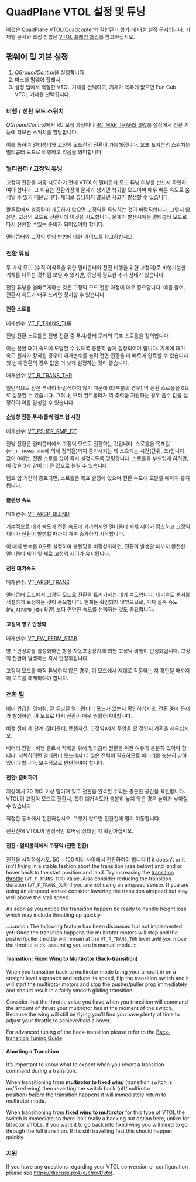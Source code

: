 # QuadPlane VTOL 설정 및 튜닝

이것은 QuadPlane VTOL(Quadcopter와 결합된 비행기)에 대한 설정 문서입니다. 기체별 문서와 조립 방법은 [VTOL 프레임 조립](../frames_vtol/README.md)를 참고하십시오.

## 펌웨어 및 기본 설정

1. *QGroundControl*을 실행합니다
2. 마스터 펌웨어 플래시
3. 설정 탭에서 적절한 VTOL 기체를 선택하고, 기체가 목록에 없으면 Fun Cub VTOL 기체를 선택합니다.

### 비행 / 전환 모드 스위치 

*QGroundControl*에서 RC 보정 과정이나 [RC_MAP_TRANS_SW](../advanced_config/parameter_reference.md#RC_MAP_TRANS_SW)를 설정에서 전환 기능에 리모컨 스위치를 할당합니다.

이를 통하여 멀티콥터와 고정익 모드간의 전환이 가능해집니다. 오프 포지션의 스위치는 멀티콥터 모드로 비행하고 있음을 의미합니다.

### 멀티콥터 / 고정익 튜닝

고정익 전환을 처음 시도하기 전에 VTOL이 멀티콥터 모드 튜닝 여부를 반드시 확인하여야 합니다. 그 이유는 전환과정에 문제가 생기면 복귀할 모드이며 매우 빠른 속도로 움직일 수 있기 때문입니다. 제대로 튜닝되지 않으면 사고가 발생할 수 있습니다.

활주로에서 총중량이 과도하지 않으면 고정익을 튜닝하는 것이 바람직합니다. 그렇지 않은면, 고정익 모드로 전환시에 이것을 시도합니다. 문제가 발생시에는 멀티콥터 모드로 다시 전환할 수있는 준비가 되어있어야 합니다.

멀티콥터와 고정익 튜닝 방법에 대한 가이드를 참고하십시오.

### 전환 튜닝

두 가지 모드 (수직 이착륙을 위한 멀티콥터와 전진 비행을 위한 고정익)로 비행기능한 기체를 다루는 것처럼 보일 수 있지만, 튜닝이 필요한 추가 상태가 있습니다.

전환 튜닝을 올바르게하는 것은 고정익 모드 전환 과정에 매우 중요합니다. 예를 들어, 전환시 속도가 너무 느리면 정지할 수 있습니다.

<span id="transition_throttle"></span>

#### 전환 스로틀

매개변수: [VT_F_TRANS_THR](../advanced_config/parameter_reference.md#VT_F_TRANS_THR)

전방 전환 스로틀은 전방 전환 중 푸셔/풀러 모터의 목표 스로틀을 정의합니다.

이는 전환 대기 속도에 도달할 수 있도록 충분히 높게 설정되어야 합니다. 기체에 대기 속도 센서가 장착된 경우이 매개변수를 늘려 전면 전환을 더 빠르게 완료할 수 있습니다. 첫 번째 전환의 경우 값을 더 낮게 설정하는 것이 좋습니다.

매개변수: [VT_B_TRANS_THR](../advanced_config/parameter_reference.md#VT_B_TRANS_THR)

일반적으로 전진 추력이 바람직하지 않기 때문에 (대부분의 경우) 역 전환 스로틀을 0으로 설정할 수 있습니다. 그러나, 모터 컨트롤러가 역 추력을 지원하는 경우 음수 값을 설정하여 이를 달성할 수 있습니다.

#### 순방향 전환 푸셔/풀러 램프 업 시간

매개변수: [VT_PSHER_RMP_DT](../advanced_config/parameter_reference.md#VT_PSHER_RMP_DT)

전방 전환은 멀티콥터에서 고정익 모드로 전환하는 것입니다. 스로틀을 목표값(`VT_F_TRANS_THR`에 의해 정의됨)까지 증가시키는 데 소요되는 시간(단위, 초)입니다. 값이 0이면, 전환 스로틀 값이 즉시 설정되도록 명령합니다. 스로틀을 부드럽게 하려면, 이 값을 3과 같이 더 큰 값으로 늘릴 수 있습니다.

램프 업 기간이 종료되면, 스로틀은 목표 설정에 있으며 전환 속도에 도달할 때까지 유지됩니다.

#### 블렌딩 속도

매개변수: [VT_ARSP_BLEND](../advanced_config/parameter_reference.md#VT_ARSP_BLEND)

기본적으로 대기 속도가 전환 속도에 가까워지면 멀티콤터 자세 제어가 감소하고 고정익 제어가 전환이 발생할 때까지 계속 증가하기 시작합니다.

이 매개 변수를 0으로 설정하여 블렌딩을 비활성화하면, 전환이 발생할 때까지 완전한 멀티콥터 제어 및 제로 고정익 제어가 유지됩니다.

#### 전환 대기속도

매개변수: [VT_ARSP_TRANS](../advanced_config/parameter_reference.md#VT_ARSP_TRANS)

멀티콥터 모드에서 고정익 모드로 전환을 트리거하는 대기 속도입니다. 대기속도 센서를 적절하게 보정하는 것이 중요합니다. 현재는 확인되지 않았으므로, 기체 실속 속도(`FW_AIRSPD_MIN` 확인) 보다 편안한 속도를 선택하는 것도 중요합니다.

#### 고정익 영구 안정화

매개변수: [VT_FW_PERM_STAB](../advanced_config/parameter_reference.md#VT_FW_PERM_STAB)

영구 안정화를 활성화하면 항상 자동조종장치에 의한 고정익 비행이 안정화됩니다. 고정익 전환이 발생하는 즉시 안정화됩니다.

고정익 모드를 아직 튜닝하지 않은 경우, 이 모드에서 제대로 작동하는 지 확인될 때까지 이 모드를 해제하여야 합니다.

<span id="transitioning_tips"></span>

### 전환 팁

이미 언급한 것처럼, 잘 튜닝된 멀티콥터터 모드가 있는지 확인하십시오. 전환 중에 문제가 발생하면, 이 모드로 다시 전환이 매우 원활하여야합니다.

비행 전에 세 단계 (멀티콥터, 트랜지션, 고정익)에서 무엇을 할 것인지 계획을 세우십시오.

배터리 잔량 : 비행 종료시 착륙을 위해 멀티콥터 전환을 위한 여유가 충분히 있어야 합니다. 착륙하려면 멀티콥터 모드에서 더 많은 전력이 필요하므로 배터리를 충분히 남아 있어야 합니다. 보수적으로 판단하여야 합니다.

#### 전환: 준비하기

지상에서 20 미터 이상 떨어져 있고 전환을 완료할 수있는 충분한 공간을 확인합니다. VTOL이 고정익 모드로 전환시, 특히 대기속도가 충분히 높지 않은 경우 높이가 낮아질 수 있습니다.

적절한 풍속에서 전환하십시오. 그렇지 않으면 전환전에 멀리 이동합니다.

전환전에 VTOL이 안정적인 호버링 상태인 지 확인하십시오.

#### 전환 : 멀티콥터에서 고정익 (전면 전환)

전환을 시작하십시오. 50 ~ 100 미터 사이에서 전환하여야 합니다 If it doesn’t or it isn’t flying in a stable fashion abort the transition (see below) and land or hover back to the start position and land. Try increasing the [transition throttle](#transition_throttle) (`VT_F_TRANS_THR`) value. Also consider reducing the transition duration (`VT_F_TRANS_DUR`) if you are not using an airspeed sensor. If you are using an airspeed sensor consider lowering the transition airspeed but stay well above the stall speed.

As soon as you notice the transition happen be ready to handle height loss which may include throttling up quickly.

:::caution
The following feature has been discussed but not implemented yet: Once the transition happens the multirotor motors will stop and the pusher/puller throttle will remain at the `VT_F_TRANS_THR` level until you move the throttle stick, assuming you are in manual mode.
:::

#### Transition: Fixed Wing to Multirotor (Back-transition)

When you transition back to multirotor mode bring your aircraft in on a straight level approach and reduce its speed, flip the transition switch and it will start the multirotor motors and stop the pusher/puller prop immediately and should result in a fairly smooth gliding transition.

Consider that the throttle value you have when you transition will command the amount of thrust your multirotor has at the moment of the switch. Because the wing will still be flying you’ll find you have plenty of time to adjust your throttle to achieve/hold a hover.

For advanced tuning of the back-transition please refer to the [Back-transition Tuning Guide](vtol_back_transition_tuning.md)

<span id="aborting_a_transition"></span>

#### Aborting a Transition

It’s important to know what to expect when you revert a transition command *during* a transition.

When transitioning from **multirotor to fixed wing** (transition switch is on/fixed wing) then reverting the switch back (off/multirotor position) *before* the transition happens it will immediately return to multirotor mode.

When transitioning from **fixed wing to multirotor** for this type of VTOL the switch is immediate so there isn’t really a backing out option here, unlike for tilt rotor VTOLs. If you want it to go back into fixed wing you will need to go through the full transition. If it’s still travelling fast this should happen quickly.

### 지원

If you have any questions regarding your VTOL conversion or configuration please see <https://discuss.px4.io/c/px4/vtol>.